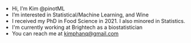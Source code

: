 - Hi, I’m Kim @pinotML
- I’m interested in Statistical/Machine Learning, and Wine
- I received my PhD in Food Science in 2021. I also minored in Statistics.
- I'm currently working at Brightech as a biostatistician
- You can reach me at kimphanq@gmail.com

<!---
pinotML/pinotML is a ✨ special ✨ repository because its `README.md` (this file) appears on your GitHub profile.
You can click the Preview link to take a look at your changes.
--->
